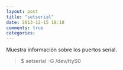 ```yaml
---
layout: post
title: "setserial"
date: 2013-12-15 18:18
comments: true
categories: 
---
```

Muestra información sobre los puertos serial.

>$ setserial -G /dev/ttyS0

